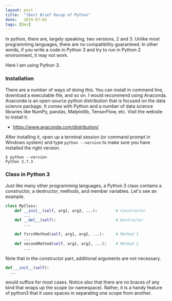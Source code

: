```yaml
---
layout: post
title:  "[Dev] Brief Recap of Python"
date:   2019-07-02
tags: [Dev]
---
```


In python, there are, largely speaking, two versions, 2 and 3. Unlike most programming languages, there are no compatibility guaranteed. In other words, if you write a code in Python 3 and try to run in Python 2 environment, it may not work.

Here I am using Python 3.

### Installation

There are a number of ways of doing this. You can install in command line, download a executable file, and so on. I would recommend using Anaconda. Anaconda is an open-source python distribution that is focused on the data science package. It comes with Python and a number of data science libraries like NumPy, pandas, Matplotlib, TensorFlow, etc. Visit the website to install it.

* https://www.anaconda.com/distribution/

After installing it, open up a terminal session (or command prompt in Windows system) and type `python --version` to make sure you have installed the right version.

```
$ python --version
Python 3.7.3
```

### Class in Python 3

Just like many other programming languages, a Python 3 class contains a constructor, a destructor, methods, and member variables. Let's see an example.

```python
class MyClass:
    def __init__(self, arg1, arg2, ...):        # Constructor
        ...
    def __del__(self):                          # Destructor
        ...

    def firstMethod(self, arg1, arg2, ...):     # Method 1
        ...
    def secondMethod(self, arg1, arg2, ...):    # Method 2
        ...
```
Note that in the constructor part, additional arguments are not necessary.
```python
def __init__(self):
  ...
```
would suffice for most cases.
Notice also that there are no braces of any kind that wraps up the scope (or namespace). Rather, it is a handy feature of python3 that it uses spaces in separating one scope from another.
